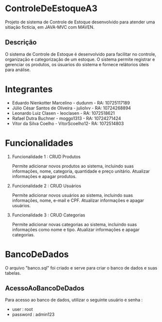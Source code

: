 # ControleDeEstoqueA3

Projeto de sistema de Controle de Estoque desenvolvido para atender uma
sitiação fictícia, em JAVA-MVC com MAVEN.

## Descrição

O sistema de Controle de Estoque é desenvolvido para facilitar no controle,
organização e categorização de um estoque. O sistema permite registrar e 
 gerenciar os produtos, os úsuarios do sistema e fornece relátorios úteis
 para análise.

 # Integrantes

- Eduardo Nienkotter Marcelino - dudunm - RA: 10725117189
- Júlio César Santos de Oliveira - juliolvv - RA: 10724268894
- Leonardo Luiz Clasen - leoclasen - RA: 1072518621
- Rafael Dutra Buchner - moggo1313 - RA: 10724271424
- Vitor da Silva Coelho - VitorScoelho12- RA: 1072514803

# Funcionalidades

1. Funcionalidade 1 : CRUD Produtos

   Permite adicionar novos produtos ao sistema, incluindo suas informações, nome,
   categoria, quantidade e preço unitário. Atualizar informações e apagar produtos.

2. Funcionalidade 2 : CRUD Usuários

   Permite adicionar novos usuários ao sistema, incluindo suas informações, nome,
   e-mail e CPF. Atualizar informações e apagar usuários.

3. Funcionalidade 3 : CRUD Categorias

   Permite adicionar novas categorias ao sistema, incluindo suas informações como nome e tipo. Atualizar informações e apagar categorias.

# BancoDeDados

O arquivo "banco.sql" foi criado e serve para criar o banco de dados e suas tabelas.

## AcessoAoBancoDeDados

Para acesso ao banco de dados, utilizar o seguinte usuário e senha :
 - user : root
 - password : admin123
   

